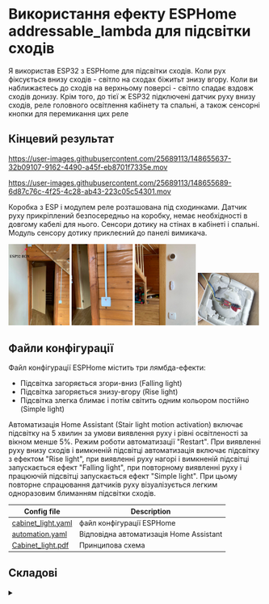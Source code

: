# Використання ефекту ESPHome addressable_lambda для підсвітки сходів
Я використав ESP32 з ESPHome для підсвітки сходів. Коли рух фіксується внизу сходів - світло на сходах біжитьт знизу вгору. 
Коли ви наближаєтесь до сходів на верхньому поверсі - світло спадає вздовж сходів донизу. 
Крім того, до тієї ж ESP32 підключені датчик руху внизу сходів, реле головного освітлення кабінету та спальні, а також сенсорні кнопки для перемикання
цих реле

## Кінцевий результат

https://user-images.githubusercontent.com/25689113/148655637-32b09107-9162-4490-a45f-eb8701f7335e.mov

https://user-images.githubusercontent.com/25689113/148655689-6d87c76c-4f25-4c28-ab43-223c05c54301.mov

Коробка з ESP і модулем реле розташована під сходинками. Датчик руху прикріплений безпосередньо на коробку, немає
необхідності в довгому кабелі для нього. Сенсори дотику на стінах в кабінеті і спальні. Модуль сенсору дотику приклеєний
до панелі вимикача.

<img src="https://github.com/AndreiRadchenko/ESPHome/blob/main/addressable_lambda/images/esp_box_and_pir.jpg" width="24%"></img> <img src="https://github.com/AndreiRadchenko/ESPHome/blob/main/addressable_lambda/images/cabinet_touch_sensor.jpg" width="24%"></img> <img src="https://github.com/AndreiRadchenko/ESPHome/blob/main/addressable_lambda/images/bedroom_touch_sensor.jpg" width="24%"></img> <img src="https://github.com/AndreiRadchenko/ESPHome/blob/main/addressable_lambda/images/touch_sensor.jpg" width="24%"></img> 

## Файли конфігурації

Файл конфігурації ESPHome містить три лямбда-ефекти:
 - Підсвітка загоряється згори-вниз (Falling light)
 - Підсвітка загоряється знизу-вгору (Rise light)
 - Підсвітка злегка блимає і потім світить одним кольором постійно (Simple light)

Автоматизація Home Assistant (Stair light motion activation) включає підсвітку на 5 хвилин за умови виявлення руху і рівні освітленості за вікном менше
5%. Режим роботи автоматизації "Restart". При виявленні руху внизу сходів і вимкненій підсвітці автоматизація включає підсвітку з ефектом "Rise light", 
при виявленні руху нагорі і вимкненій підсвітці запускається ефект "Falling light", при повторному виявленні руху і працюючій підсвітці запускається
ефект "Simple light". При цьому повторне спрацювання датчиків руху візуалізується легким одноразовим блиманням підсвітки сходів.

Config file            |  Description
-------------------------|-------------------------
[cabinet_light.yaml](https://github.com/AndreiRadchenko/ESPHome/blob/main/addressable_lambda/cabinet-light.yaml) | файл конфігурації ESPHome            
[automation.yaml](https://github.com/AndreiRadchenko/ESPHome/blob/main/addressable_lambda/automation.yaml)  |  Відповідна автоматизація Home Assistant
[Cabinet_light.pdf](https://github.com/AndreiRadchenko/ESPHome/blob/main/addressable_lambda/Cabinet_light.pdf) | Принципова схема 

## Складові
<details><summary> </summary>

Плата ESP сенсори та інші складові проекту.

Parts           |  Description
-------------------------|-------------------------
![](https://user-images.githubusercontent.com/25689113/148658704-cd28fc58-16d5-4422-8831-bf5fc5abab7b.png) | ESP32 dev board pinout
![](https://user-images.githubusercontent.com/25689113/148826076-460cdcab-3112-4e65-b259-8a7a57372665.jpg) |  [Level converter](https://aliexpress.ru/item/4000039891923.html?gclid=CjwKCAiAz--OBhBIEiwAG1rIOt__LgE36QTgDeKzNgaGONAvyxLjPSalt-yexpLlaA8PR2bWy9AKTRoCyQIQAvD_BwE&sku_id=10000000088879366) 
![](https://user-images.githubusercontent.com/25689113/148741979-414e8d72-1d6c-4208-8d25-7135871d9eea.jpg) |  [WS2812B Individually Addressable LED Strip Light](https://smartlight.me/adressable-led-strips/adressable-led-strip-ws2812b-60led)
![](https://user-images.githubusercontent.com/25689113/148736478-b5593292-0e4d-4a8c-9f08-a343146ac247.jpg)  |  HC-SR501 motion sensor
![](https://user-images.githubusercontent.com/25689113/148739631-f663c8cd-52f4-4e50-a663-18b300b02349.jpg) |  [Sonoff motion (PIR) Sonoff SNZB-03](https://smartlight.me/smart-home-devices/zigbee-devices/pir_sensor_sonoff_snzb-03)
![](https://user-images.githubusercontent.com/25689113/149129754-0d334b7b-dcc0-420d-accf-fdd66ff94ff3.jpg) |  [Touch sensor module](https://aliexpress.ru/item/32909139021.html?item_id=32909139021&sku_id=12000024137132005&spm=a2g2w.productlist.0.0.5a054d39zrLfWk)
![](https://user-images.githubusercontent.com/25689113/149130578-cac60d1a-9aa1-45f1-a618-33e2c692a7a6.jpg) |  [Relay 2 chanel module](https://aliexpress.ru/item/33038634587.html?item_id=33038634587&sku_id=67329513676&spm=a2g2w.productlist.0.0.4d5ff55dhoQIV2)

</details>
